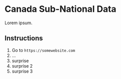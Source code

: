 # Canada Sub-National Data

Lorem ipsum.

## Instructions

1. Go to `https://somewebsite.com`
2. ...
3. surprise
4. surprise 2
5. surprise 3